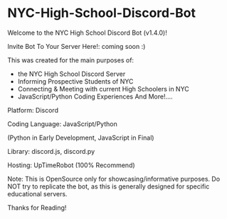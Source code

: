 # NYC-High-School-Discord-Bot

Welcome to the NYC High School Discord Bot (v1.4.0)!

Invite Bot To Your Server Here!: coming soon :)

This was created for the main purposes of:
- the NYC High School Discord Server
- Informing Prospective Students of NYC 
- Connecting & Meeting with current High Schoolers in NYC
- JavaScript/Python Coding Experiences
And More!....

Platform: Discord

Coding Language: JavaScript/Python

(Python in Early Development, JavaScript in Final)

Library: discord.js, discord.py 

Hosting: UpTimeRobot (100% Recommend)

Note: This is OpenSource only for showcasing/informative purposes. Do NOT try to replicate the bot, 
as this is generally designed for specific educational servers. 

Thanks for Reading!
